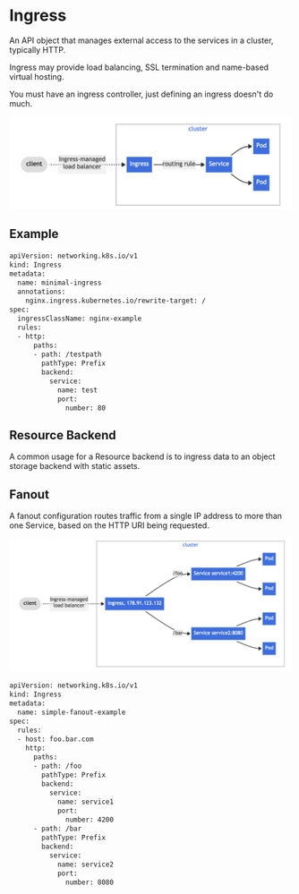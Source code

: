 # Ingress
An API object that manages external access to the services in a cluster, typically HTTP.

Ingress may provide load balancing, SSL termination and name-based virtual hosting.

You must have an ingress controller, just defining an ingress doesn't do much. 

![Ingress](/images/ingress.png)



## Example
```
apiVersion: networking.k8s.io/v1
kind: Ingress
metadata:
  name: minimal-ingress
  annotations:
    nginx.ingress.kubernetes.io/rewrite-target: /
spec:
  ingressClassName: nginx-example
  rules:
  - http:
      paths:
      - path: /testpath
        pathType: Prefix
        backend:
          service:
            name: test
            port:
              number: 80
```
## Resource Backend
A common usage for a Resource backend is to ingress data to an object storage backend with static assets.

## Fanout
A fanout configuration routes traffic from a single IP address to more than one Service, based on the HTTP URI being requested. 

![Fanout](/images/ingress2.png)

```
apiVersion: networking.k8s.io/v1
kind: Ingress
metadata:
  name: simple-fanout-example
spec:
  rules:
  - host: foo.bar.com
    http:
      paths:
      - path: /foo
        pathType: Prefix
        backend:
          service:
            name: service1
            port:
              number: 4200
      - path: /bar
        pathType: Prefix
        backend:
          service:
            name: service2
            port:
              number: 8080
```
